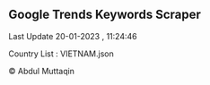 

## Google Trends Keywords Scraper 
 
Last Update 20-01-2023 , 11:24:46

Country List :
VIETNAM.json



© Abdul Muttaqin 
